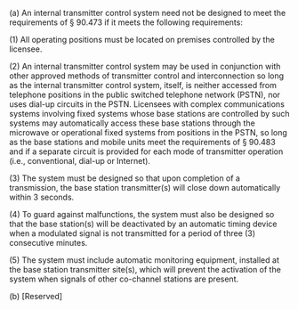 (a) An internal transmitter control system need not be designed to meet the requirements of § 90.473 if it meets the following requirements:

(1) All operating positions must be located on premises controlled by the licensee.

(2) An internal transmitter control system may be used in conjunction with other approved methods of transmitter control and interconnection so long as the internal transmitter control system, itself, is neither accessed from telephone positions in the public switched telephone network (PSTN), nor uses dial-up circuits in the PSTN. Licensees with complex communications systems involving fixed systems whose base stations are controlled by such systems may automatically access these base stations through the microwave or operational fixed systems from positions in the PSTN, so long as the base stations and mobile units meet the requirements of § 90.483 and if a separate circuit is provided for each mode of transmitter operation (i.e., conventional, dial-up or Internet).

(3) The system must be designed so that upon completion of a transmission, the base station transmitter(s) will close down automatically within 3 seconds.

(4) To guard against malfunctions, the system must also be designed so that the base station(s) will be deactivated by an automatic timing device when a modulated signal is not transmitted for a period of three (3) consecutive minutes.

(5) The system must include automatic monitoring equipment, installed at the base station transmitter site(s), which will prevent the activation of the system when signals of other co-channel stations are present.

(b) [Reserved]

